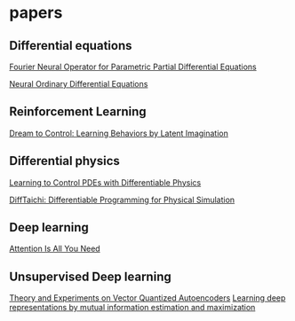 # papers

## Differential equations

[Fourier Neural Operator for Parametric Partial Differential Equations](https://arxiv.org/abs/2010.08895)

[Neural Ordinary Differential Equations](https://arxiv.org/abs/1806.07366)

## Reinforcement Learning

[Dream to Control: Learning Behaviors by Latent Imagination](https://arxiv.org/abs/1912.01603)

## Differential physics

[Learning to Control PDEs with Differentiable Physics](https://arxiv.org/abs/2001.07457)

[DiffTaichi: Differentiable Programming for Physical Simulation](https://arxiv.org/abs/1910.00935)

## Deep learning

[Attention Is All You Need](https://arxiv.org/abs/1706.03762)

## Unsupervised Deep learning

[Theory and Experiments on Vector Quantized Autoencoders](https://arxiv.org/abs/1805.11063)
[Learning deep representations by mutual information estimation and maximization](https://arxiv.org/abs/1808.06670)
[]()
[]()
[]()
